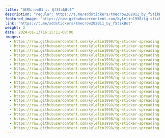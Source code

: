 ```yaml
---
title: "乌鸦crow01 :: @fStikBot"
description: "regular: https://t.me/addstickers/tmecrow202011_by_fStikBot"
featured_image: "https://raw.githubusercontent.com/kylelin1998/tg-sticker-spreading-worldwide-images/main/img/c652ff40-e7fa-43dd-b459-9ce89ce9f54d.jpg"
link: "https://t.me/addstickers/tmecrow202011_by_fStikBot"
weight: 3
date: 2024-01-13T16:25:11+08:00
images:
  - https://raw.githubusercontent.com/kylelin1998/tg-sticker-spreading-worldwide-images/main/img/c652ff40-e7fa-43dd-b459-9ce89ce9f54d.jpg
  - https://raw.githubusercontent.com/kylelin1998/tg-sticker-spreading-worldwide-images/main/img/7ecf860e-d7b4-4df2-8f18-00645d57bd2e.jpg
  - https://raw.githubusercontent.com/kylelin1998/tg-sticker-spreading-worldwide-images/main/img/fd954298-e9fd-4c69-b615-3c73fe82e525.jpg
  - https://raw.githubusercontent.com/kylelin1998/tg-sticker-spreading-worldwide-images/main/img/8f3de635-cad9-4406-b63f-4bd448d9e06f.jpg
  - https://raw.githubusercontent.com/kylelin1998/tg-sticker-spreading-worldwide-images/main/img/c656ea8c-26a8-4cf2-a962-f2e2a8d64a8e.jpg
  - https://raw.githubusercontent.com/kylelin1998/tg-sticker-spreading-worldwide-images/main/img/1843fa88-8068-482a-a3dd-b848c228511f.jpg
  - https://raw.githubusercontent.com/kylelin1998/tg-sticker-spreading-worldwide-images/main/img/395a2890-2af1-47cc-a4bd-83da987bf043.jpg
  - https://raw.githubusercontent.com/kylelin1998/tg-sticker-spreading-worldwide-images/main/img/1857cb28-0576-4fc1-b835-c2b92dce4090.jpg
  - https://raw.githubusercontent.com/kylelin1998/tg-sticker-spreading-worldwide-images/main/img/67fb260a-5e16-4676-8a8b-3be0ad7c4f94.jpg
  - https://raw.githubusercontent.com/kylelin1998/tg-sticker-spreading-worldwide-images/main/img/946ed772-95ca-4fb8-9fa3-3e7f06e0ad19.jpg
  - https://raw.githubusercontent.com/kylelin1998/tg-sticker-spreading-worldwide-images/main/img/5d49c5aa-1492-427c-8cf7-de4fedbeb726.jpg
  - https://raw.githubusercontent.com/kylelin1998/tg-sticker-spreading-worldwide-images/main/img/9374fe87-9717-4d48-880e-78075f2570e5.jpg
  - https://raw.githubusercontent.com/kylelin1998/tg-sticker-spreading-worldwide-images/main/img/0bfdbf38-43f0-456d-8a26-20c36b942f32.jpg
  - https://raw.githubusercontent.com/kylelin1998/tg-sticker-spreading-worldwide-images/main/img/724fd8f2-31ca-4509-8d24-30dcb607285f.jpg
  - https://raw.githubusercontent.com/kylelin1998/tg-sticker-spreading-worldwide-images/main/img/f3c279e4-f102-454f-ba05-b218ab595ea2.jpg
  - https://raw.githubusercontent.com/kylelin1998/tg-sticker-spreading-worldwide-images/main/img/520392d8-6492-4c9b-8301-084a2e74bb7d.jpg
  - https://raw.githubusercontent.com/kylelin1998/tg-sticker-spreading-worldwide-images/main/img/6643733d-1d3d-4e78-8234-baa793ba7b9b.jpg
  - https://raw.githubusercontent.com/kylelin1998/tg-sticker-spreading-worldwide-images/main/img/5628fbeb-be3c-44ca-ad5c-7a8b18b75c3b.jpg
  - https://raw.githubusercontent.com/kylelin1998/tg-sticker-spreading-worldwide-images/main/img/9316bbb4-0b25-482d-b842-3181ddb21d36.jpg
  - https://raw.githubusercontent.com/kylelin1998/tg-sticker-spreading-worldwide-images/main/img/1ba04ff9-8d0e-474a-9171-3edea97c3e87.jpg
---
```

